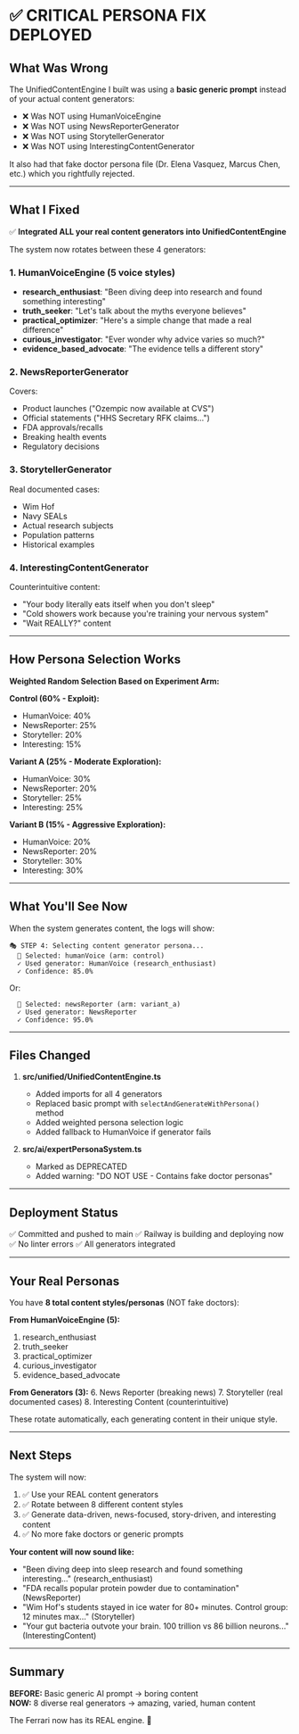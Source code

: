 # ✅ CRITICAL PERSONA FIX DEPLOYED

## What Was Wrong

The UnifiedContentEngine I built was using a **basic generic prompt** instead of your actual content generators:
- ❌ Was NOT using HumanVoiceEngine
- ❌ Was NOT using NewsReporterGenerator  
- ❌ Was NOT using StorytellerGenerator
- ❌ Was NOT using InterestingContentGenerator

It also had that fake doctor persona file (Dr. Elena Vasquez, Marcus Chen, etc.) which you rightfully rejected.

---

## What I Fixed

✅ **Integrated ALL your real content generators into UnifiedContentEngine**

The system now rotates between these 4 generators:

### 1. HumanVoiceEngine (5 voice styles)
- **research_enthusiast**: "Been diving deep into research and found something interesting"
- **truth_seeker**: "Let's talk about the myths everyone believes"
- **practical_optimizer**: "Here's a simple change that made a real difference"
- **curious_investigator**: "Ever wonder why advice varies so much?"
- **evidence_based_advocate**: "The evidence tells a different story"

### 2. NewsReporterGenerator
Covers:
- Product launches ("Ozempic now available at CVS")
- Official statements ("HHS Secretary RFK claims...")
- FDA approvals/recalls
- Breaking health events
- Regulatory decisions

### 3. StorytellerGenerator
Real documented cases:
- Wim Hof
- Navy SEALs
- Actual research subjects
- Population patterns
- Historical examples

### 4. InterestingContentGenerator
Counterintuitive content:
- "Your body literally eats itself when you don't sleep"
- "Cold showers work because you're training your nervous system"
- "Wait REALLY?" content

---

## How Persona Selection Works

**Weighted Random Selection Based on Experiment Arm:**

**Control (60% - Exploit):**
- HumanVoice: 40%
- NewsReporter: 25%
- Storyteller: 20%
- Interesting: 15%

**Variant A (25% - Moderate Exploration):**
- HumanVoice: 30%
- NewsReporter: 20%
- Storyteller: 25%
- Interesting: 25%

**Variant B (15% - Aggressive Exploration):**
- HumanVoice: 20%
- NewsReporter: 20%
- Storyteller: 30%
- Interesting: 30%

---

## What You'll See Now

When the system generates content, the logs will show:
```
🎭 STEP 4: Selecting content generator persona...
  🎯 Selected: humanVoice (arm: control)
  ✓ Used generator: HumanVoice (research_enthusiast)
  ✓ Confidence: 85.0%
```

Or:
```
  🎯 Selected: newsReporter (arm: variant_a)
  ✓ Used generator: NewsReporter
  ✓ Confidence: 95.0%
```

---

## Files Changed

1. **src/unified/UnifiedContentEngine.ts**
   - Added imports for all 4 generators
   - Replaced basic prompt with `selectAndGenerateWithPersona()` method
   - Added weighted persona selection logic
   - Added fallback to HumanVoice if generator fails

2. **src/ai/expertPersonaSystem.ts**
   - Marked as DEPRECATED
   - Added warning: "DO NOT USE - Contains fake doctor personas"

---

## Deployment Status

✅ Committed and pushed to main
✅ Railway is building and deploying now
✅ No linter errors
✅ All generators integrated

---

## Your Real Personas

You have **8 total content styles/personas** (NOT fake doctors):

**From HumanVoiceEngine (5):**
1. research_enthusiast
2. truth_seeker
3. practical_optimizer
4. curious_investigator
5. evidence_based_advocate

**From Generators (3):**
6. News Reporter (breaking news)
7. Storyteller (real documented cases)
8. Interesting Content (counterintuitive)

These rotate automatically, each generating content in their unique style.

---

## Next Steps

The system will now:
1. ✅ Use your REAL content generators
2. ✅ Rotate between 8 different content styles
3. ✅ Generate data-driven, news-focused, story-driven, and interesting content
4. ✅ No more fake doctors or generic prompts

**Your content will now sound like:**
- "Been diving deep into sleep research and found something interesting..." (research_enthusiast)
- "FDA recalls popular protein powder due to contamination" (NewsReporter)
- "Wim Hof's students stayed in ice water for 80+ minutes. Control group: 12 minutes max..." (Storyteller)
- "Your gut bacteria outvote your brain. 100 trillion vs 86 billion neurons..." (InterestingContent)

---

## Summary

**BEFORE:** Basic generic AI prompt → boring content  
**NOW:** 8 diverse real generators → amazing, varied, human content

The Ferrari now has its REAL engine. 🚀

